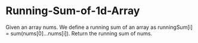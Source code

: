 # Running-Sum-of-1d-Array
Given an array nums. We define a running sum of an array as runningSum[i] = sum(nums[0]…nums[i]).  Return the running sum of nums.
